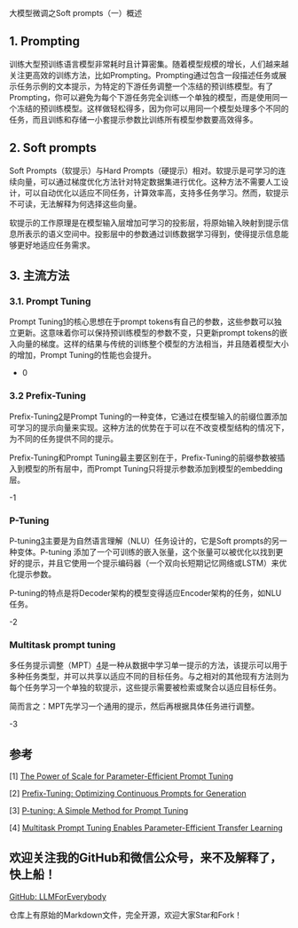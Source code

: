 大模型微调之Soft prompts（一）概述

## 1. Prompting
训练大型预训练语言模型非常耗时且计算密集。随着模型规模的增长，人们越来越关注更高效的训练方法，比如Prompting。Prompting通过包含一段描述任务或展示任务示例的文本提示，为特定的下游任务调整一个冻结的预训练模型。有了Prompting，你可以避免为每个下游任务完全训练一个单独的模型，而是使用同一个冻结的预训练模型。这样做轻松得多，因为你可以用同一个模型处理多个不同的任务，而且训练和存储一小套提示参数比训练所有模型参数要高效得多。

## 2. Soft prompts
Soft Prompts（软提示）与Hard Prompts（硬提示）相对。软提示是可学习的连续向量，可以通过梯度优化方法针对特定数据集进行优化。这种方法不需要人工设计，可以自动优化以适应不同任务，计算效率高，支持多任务学习。然而，软提示不可读，无法解释为何选择这些向量。

软提示的工作原理是在模型输入层增加可学习的投影层，将原始输入映射到提示信息所表示的语义空间中。投影层中的参数通过训练数据学习得到，使得提示信息能够更好地适应任务需求。


## 3. 主流方法

### 3.1. Prompt Tuning

Prompt Tuning[1](#refer-anchor-1)的核心思想在于prompt tokens有自己的参数，这些参数可以独立更新。这意味着你可以保持预训练模型的参数不变，只更新prompt tokens的嵌入向量的梯度。这样的结果与传统的训练整个模型的方法相当，并且随着模型大小的增加，Prompt Tuning的性能也会提升。

- 0

### 3.2 Prefix-Tuning

Prefix-Tuning[2](#refer-anchor-2)是Prompt Tuning的一种变体，它通过在模型输入的前缀位置添加可学习的提示向量来实现。这种方法的优势在于可以在不改变模型结构的情况下，为不同的任务提供不同的提示。

Prefix-Tuning和Prompt Tuning最主要区别在于，Prefix-Tuning的前缀参数被插入到模型的所有层中，而Prompt Tuning只将提示参数添加到模型的embedding层。

-1

### P-Tuning

P-tuning[3](#refer-anchor-3)主要是为自然语言理解（NLU）任务设计的，它是Soft prompts的另一种变体。P-tuning 添加了一个可训练的嵌入张量，这个张量可以被优化以找到更好的提示，并且它使用一个提示编码器（一个双向长短期记忆网络或LSTM）来优化提示参数。

P-tuning的特点是将Decoder架构的模型变得适应Encoder架构的任务，如NLU任务。

-2

### Multitask prompt tuning

多任务提示调整（MPT）[4](#refer-anchor-4)是一种从数据中学习单一提示的方法，该提示可以用于多种任务类型，并可以共享以适应不同的目标任务。与之相对的其他现有方法则为每个任务学习一个单独的软提示，这些提示需要被检索或聚合以适应目标任务。

简而言之：MPT先学习一个通用的提示，然后再根据具体任务进行调整。

-3

## 参考

<div id="refer-anchor-1"></div>

[1] [The Power of Scale for Parameter-Efficient Prompt Tuning](https://arxiv.org/abs/2104.08691)

<div id="refer-anchor-2"></div>

[2] [Prefix-Tuning: Optimizing Continuous Prompts for Generation](https://arxiv.org/abs/2101.00190)

<div id="refer-anchor-3"></div>

[3] [P-tuning: A Simple Method for Prompt Tuning](https://arxiv.org/abs/2103.10385)

<div id="refer-anchor-4"></div>

[4] [Multitask Prompt Tuning Enables Parameter-Efficient Transfer Learning](https://arxiv.org/abs/2303.02861)

## 欢迎关注我的GitHub和微信公众号，来不及解释了，快上船！

[GitHub: LLMForEverybody](https://github.com/luhengshiwo/LLMForEverybody)

仓库上有原始的Markdown文件，完全开源，欢迎大家Star和Fork！